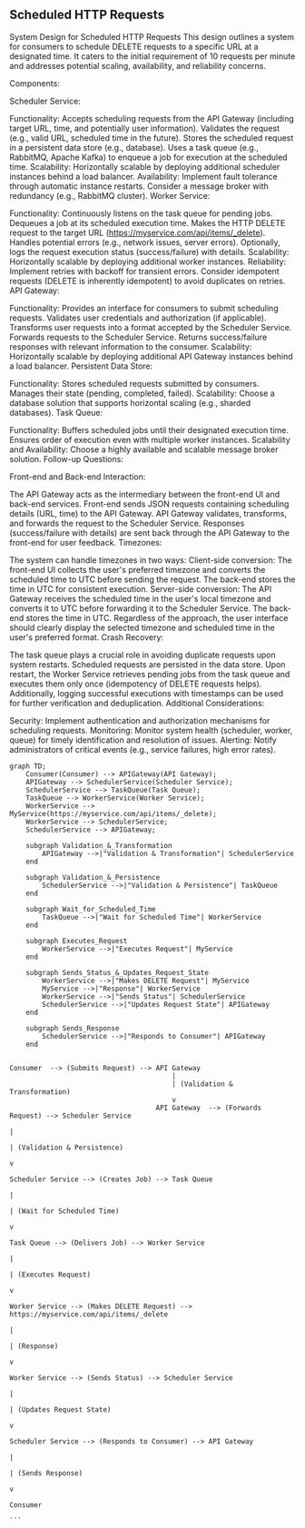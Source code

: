## Scheduled HTTP Requests

System Design for Scheduled HTTP Requests
This design outlines a system for consumers to schedule DELETE requests to a specific URL at a designated time. It caters to the initial requirement of 10 requests per minute and addresses potential scaling, availability, and reliability concerns.

Components:

Scheduler Service:

Functionality:
Accepts scheduling requests from the API Gateway (including target URL, time, and potentially user information).
Validates the request (e.g., valid URL, scheduled time in the future).
Stores the scheduled request in a persistent data store (e.g., database).
Uses a task queue (e.g., RabbitMQ, Apache Kafka) to enqueue a job for execution at the scheduled time.
Scalability:
Horizontally scalable by deploying additional scheduler instances behind a load balancer.
Availability:
Implement fault tolerance through automatic instance restarts.
Consider a message broker with redundancy (e.g., RabbitMQ cluster).
Worker Service:

Functionality:
Continuously listens on the task queue for pending jobs.
Dequeues a job at its scheduled execution time.
Makes the HTTP DELETE request to the target URL (https://myservice.com/api/items/_delete).
Handles potential errors (e.g., network issues, server errors).
Optionally, logs the request execution status (success/failure) with details.
Scalability:
Horizontally scalable by deploying additional worker instances.
Reliability:
Implement retries with backoff for transient errors.
Consider idempotent requests (DELETE is inherently idempotent) to avoid duplicates on retries.
API Gateway:

Functionality:
Provides an interface for consumers to submit scheduling requests.
Validates user credentials and authorization (if applicable).
Transforms user requests into a format accepted by the Scheduler Service.
Forwards requests to the Scheduler Service.
Returns success/failure responses with relevant information to the consumer.
Scalability:
Horizontally scalable by deploying additional API Gateway instances behind a load balancer.
Persistent Data Store:

Functionality:
Stores scheduled requests submitted by consumers.
Manages their state (pending, completed, failed).
Scalability:
Choose a database solution that supports horizontal scaling (e.g., sharded databases).
Task Queue:

Functionality:
Buffers scheduled jobs until their designated execution time.
Ensures order of execution even with multiple worker instances.
Scalability and Availability:
Choose a highly available and scalable message broker solution.
Follow-up Questions:

Front-end and Back-end Interaction:

The API Gateway acts as the intermediary between the front-end UI and back-end services.
Front-end sends JSON requests containing scheduling details (URL, time) to the API Gateway.
API Gateway validates, transforms, and forwards the request to the Scheduler Service.
Responses (success/failure with details) are sent back through the API Gateway to the front-end for user feedback.
Timezones:

The system can handle timezones in two ways:
Client-side conversion: The front-end UI collects the user's preferred timezone and converts the scheduled time to UTC before sending the request. The back-end stores the time in UTC for consistent execution.
Server-side conversion: The API Gateway receives the scheduled time in the user's local timezone and converts it to UTC before forwarding it to the Scheduler Service. The back-end stores the time in UTC.
Regardless of the approach, the user interface should clearly display the selected timezone and scheduled time in the user's preferred format.
Crash Recovery:

The task queue plays a crucial role in avoiding duplicate requests upon system restarts.
Scheduled requests are persisted in the data store.
Upon restart, the Worker Service retrieves pending jobs from the task queue and executes them only once (idempotency of DELETE requests helps).
Additionally, logging successful executions with timestamps can be used for further verification and deduplication.
Additional Considerations:

Security: Implement authentication and authorization mechanisms for scheduling requests.
Monitoring: Monitor system health (scheduler, worker, queue) for timely identification and resolution of issues.
Alerting: Notify administrators of critical events (e.g., service failures, high error rates).


```mermaid
graph TD;
    Consumer(Consumer) --> APIGateway(API Gateway);
    APIGateway --> SchedulerService(Scheduler Service);
    SchedulerService --> TaskQueue(Task Queue);
    TaskQueue --> WorkerService(Worker Service);
    WorkerService --> MyService(https://myservice.com/api/items/_delete);
    WorkerService --> SchedulerService;
    SchedulerService --> APIGateway;
    
    subgraph Validation_&_Transformation
        APIGateway -->|"Validation & Transformation"| SchedulerService
    end
    
    subgraph Validation_&_Persistence
        SchedulerService -->|"Validation & Persistence"| TaskQueue
    end
    
    subgraph Wait_for_Scheduled_Time
        TaskQueue -->|"Wait for Scheduled Time"| WorkerService
    end
    
    subgraph Executes_Request
        WorkerService -->|"Executes Request"| MyService
    end
    
    subgraph Sends_Status_&_Updates_Request_State
        WorkerService -->|"Makes DELETE Request"| MyService
        MyService -->|"Response"| WorkerService
        WorkerService -->|"Sends Status"| SchedulerService
        SchedulerService -->|"Updates Request State"| APIGateway
    end
    
    subgraph Sends_Response
        SchedulerService -->|"Responds to Consumer"| APIGateway
    end


```


```
Consumer  --> (Submits Request) --> API Gateway
                                        |
                                        | (Validation & Transformation)
                                        v
                                    API Gateway  --> (Forwards Request) --> Scheduler Service
                                                                            |
                                                                            | (Validation & Persistence)
                                                                            v
                                                                        Scheduler Service --> (Creates Job) --> Task Queue
                                                                                                       |
                                                                                                       | (Wait for Scheduled Time)
                                                                                                       v
                                                                                                   Task Queue --> (Delivers Job) --> Worker Service
                                                                                                                                       |
                                                                                                                                       | (Executes Request)
                                                                                                                                       v
                                                                                                                                   Worker Service --> (Makes DELETE Request) --> https://myservice.com/api/items/_delete
                                                                                                                                                                                                |
                                                                                                                                                                                                | (Response)
                                                                                                                                                                                                v
                                                                                                                                                                                            Worker Service --> (Sends Status) --> Scheduler Service
                                                                                                                                                                                                                              |
                                                                                                                                                                                                                              | (Updates Request State)
                                                                                                                                                                                                                              v
                                                                                                                                                                                                                          Scheduler Service --> (Responds to Consumer) --> API Gateway
                                                                                                                                                                                                                                                                   |
                                                                                                                                                                                                                                                                   | (Sends Response)
                                                                                                                                                                                                                                                                   v
                                                                                                                                                                                                                                                               Consumer
                                                                                                                                                    ```                                                                                                           